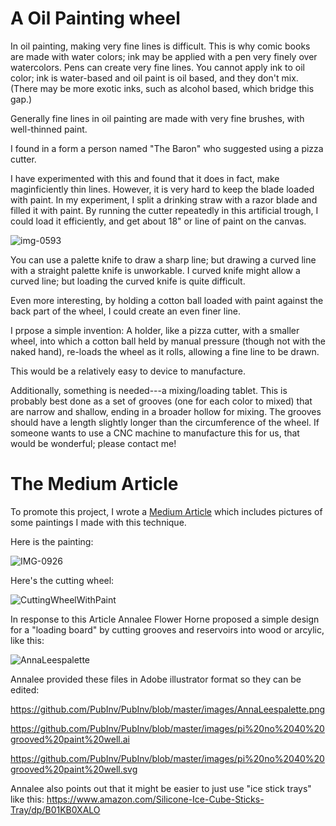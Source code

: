 # A Oil Painting wheel

In oil painting, making very fine lines is difficult. This is why comic books are made with water colors; ink may be applied with
a pen very finely over watercolors. Pens can create very fine lines. You cannot apply ink to oil color; ink is water-based and 
oil paint is oil based, and they don't mix.  (There may be more exotic inks, such as alcohol based, which bridge this gap.)

Generally fine lines in oil painting are made with very fine brushes, with well-thinned paint.

I found in a form a person named "The Baron" who suggested using a pizza cutter.

I have experimented with this and found that it does in fact, make maginficiently thin lines. However, it is very hard to keep
the blade loaded with paint. In my experiment, I split a drinking straw with a razor blade and filled it with paint.
By running the cutter repeatedly in this artificial trough, I could load it efficiently, and get about 18" or line 
of paint on the canvas.


![img-0593](https://user-images.githubusercontent.com/5296671/46253378-ecd27780-c43f-11e8-817f-48829c20d9af.JPG)

You can use a palette knife to draw a sharp line; but drawing a curved line with a straight palette knife is unworkable.
I curved knife might allow a curved line; but loading the curved knife is quite difficult.

Even more interesting, by holding a cotton ball loaded with paint against the back part of the wheel, I could create 
an even finer line.

I prpose a simple invention: A holder, like a pizza cutter, with a smaller wheel, into which a cotton ball held by manual
pressure (though not with the naked hand), re-loads the wheel as it rolls, allowing a fine line to be drawn.

This would be a relatively easy to device to manufacture.

Additionally, something is needed---a mixing/loading tablet. This is probably best done as a set of grooves (one for each
color to mixed) that are narrow and shallow, ending in a broader hollow for mixing. The grooves should have a length
slightly longer than the circumference of the wheel. If someone wants to use a CNC machine to manufacture this for us, that 
would be wonderful; please contact me!

# The Medium Article

To promote this project, I wrote a [Medium Article](https://medium.com/@RobertLeeRead/public-invention-project-40-a-wheel-for-painting-very-thin-lines-5d596c625549) which includes pictures of some paintings I made with this technique.

Here is the painting:

![IMG-0926](https://user-images.githubusercontent.com/5296671/54373864-fba69280-464b-11e9-820a-7f54f8ba5fa1.JPG)

Here's the cutting wheel:

![CuttingWheelWithPaint](https://user-images.githubusercontent.com/5296671/54374399-0c0b3d00-464d-11e9-8b85-a59f289c1c13.jpg)

In response to this Article Annalee Flower Horne proposed a simple design for a "loading board" by cutting grooves and reservoirs into wood or arcylic, like this:

![AnnaLeespalette](https://user-images.githubusercontent.com/5296671/54376082-41655a00-4650-11e9-8b7a-9c3a28b98cf1.png)


Annalee provided these files in Adobe illustrator format so they can be edited:

https://github.com/PubInv/PubInv/blob/master/images/AnnaLeespalette.png

https://github.com/PubInv/PubInv/blob/master/images/pi%20no%2040%20grooved%20paint%20well.ai

https://github.com/PubInv/PubInv/blob/master/images/pi%20no%2040%20grooved%20paint%20well.svg

Annalee also points out that it might be easier to just use "ice stick trays" like this: https://www.amazon.com/Silicone-Ice-Cube-Sticks-Tray/dp/B01KB0XALO


